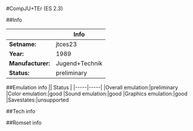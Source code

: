 #CompJU+TEr (ES 2.3)

##Info

||Info|
|-----|-----|
|**Setname:**|jtces23
|**Year:**|1989
|**Manufacturer:**|Jugend+Technik
|**Status:**|preliminary

##Emulation info
|| Status |
|-----|-----|
|Overall emulation:|preliminary
|Color emulation:|good
|Sound emulation:|good
|Graphics emulation:|good
|Savestates:|unsupported

##Tech info

##Romset info

<!--- START OF EDITED COMMENT DO NOT TOUCH TEXT ABOVE-->

